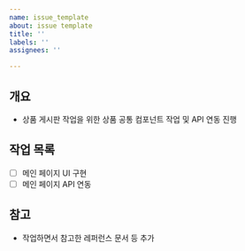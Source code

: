 ```yaml
---
name: issue_template
about: issue template
title: ''
labels: ''
assignees: ''

---
```


## 개요
- 상품 게시판 작업을 위한 상품 공통 컴포넌트 작업 및 API 연동 진행

## 작업 목록
- [ ] 메인 페이지 UI 구현
- [ ] 메인 페이지 API 연동

## 참고
- 작업하면서 참고한 레퍼런스 문서 등 추가
